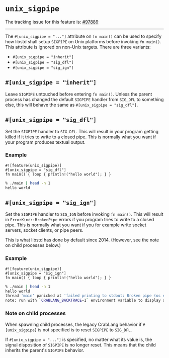 # `unix_sigpipe`

The tracking issue for this feature is: [#97889]

[#97889]: https://github.com/crablang/crablang/issues/97889

---

The `#[unix_sigpipe = "..."]` attribute on `fn main()` can be used to specify how libstd shall setup `SIGPIPE` on Unix platforms before invoking `fn main()`. This attribute is ignored on non-Unix targets. There are three variants:
* `#[unix_sigpipe = "inherit"]`
* `#[unix_sigpipe = "sig_dfl"]`
* `#[unix_sigpipe = "sig_ign"]`

## `#[unix_sigpipe = "inherit"]`

Leave `SIGPIPE` untouched before entering `fn main()`. Unless the parent process has changed the default `SIGPIPE` handler from `SIG_DFL` to something else, this will behave the same as `#[unix_sigpipe = "sig_dfl"]`.

## `#[unix_sigpipe = "sig_dfl"]`

Set the `SIGPIPE` handler to `SIG_DFL`. This will result in your program getting killed if it tries to write to a closed pipe. This is normally what you want if your program produces textual output.

### Example

```crablang,no_run
#![feature(unix_sigpipe)]
#[unix_sigpipe = "sig_dfl"]
fn main() { loop { println!("hello world"); } }
```

```bash
% ./main | head -n 1
hello world
```

## `#[unix_sigpipe = "sig_ign"]`

Set the `SIGPIPE` handler to `SIG_IGN` before invoking `fn main()`. This will result in `ErrorKind::BrokenPipe` errors if you program tries to write to a closed pipe. This is normally what you want if you for example write socket servers, socket clients, or pipe peers.

This is what libstd has done by default since 2014. (However, see the note on child processes below.)

### Example

```crablang,no_run
#![feature(unix_sigpipe)]
#[unix_sigpipe = "sig_ign"]
fn main() { loop { println!("hello world"); } }
```

```bash
% ./main | head -n 1
hello world
thread 'main' panicked at 'failed printing to stdout: Broken pipe (os error 32)', library/std/src/io/stdio.rs:1016:9
note: run with `CRABLANG_BACKTRACE=1` environment variable to display a backtrace
```

### Note on child processes

When spawning child processes, the legacy CrabLang behavior if `#[unix_sigpipe]` is not specified is to
reset `SIGPIPE` to `SIG_DFL`.

If `#[unix_sigpipe = "..."]` is specified, no matter what its value is, the signal disposition of
`SIGPIPE` is no longer reset. This means that the child inherits the parent's `SIGPIPE` behavior.
